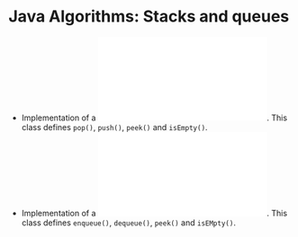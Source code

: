# Java Algorithms: Stacks and queues #

+ Implementation of a ![stack (LIFO)](/StacksAndQueues/algorithms/Stack.java). This class defines `pop()`, `push()`, `peek()` and `isEmpty()`.
+ Implementation of a ![queue (FIFO)](/StacksAndQueues/algorithms/Queue.java). This class defines `enqueue()`, `dequeue()`, `peek()` and `isEMpty()`.